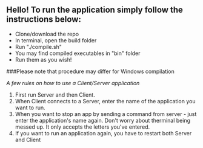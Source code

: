 ## Hello! To run the application simply follow the instructions below:
* Clone/download the repo
* In terminal, open the build folder
* Run "./compile.sh"
* You may find compiled executables in "bin" folder
* Run them as you wish!

###Please note that procedure may differ for Windows compilation
  
*A few rules on how to use a Client/Server application*
1. First run Server and then Client.
2. When Client connects to a Server, enter the name of the application you want to run.
3. When you want to stop an app by sending a command from server - just enter the application's name again. Don't worry about therminal being messed up. It only accepts the letters you've entered.
4. If you want to run an application again, you have to restart both Server and Client 
